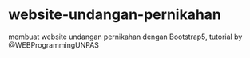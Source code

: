 # website-undangan-pernikahan
membuat website undangan pernikahan dengan Bootstrap5, tutorial by @WEBProgrammingUNPAS
